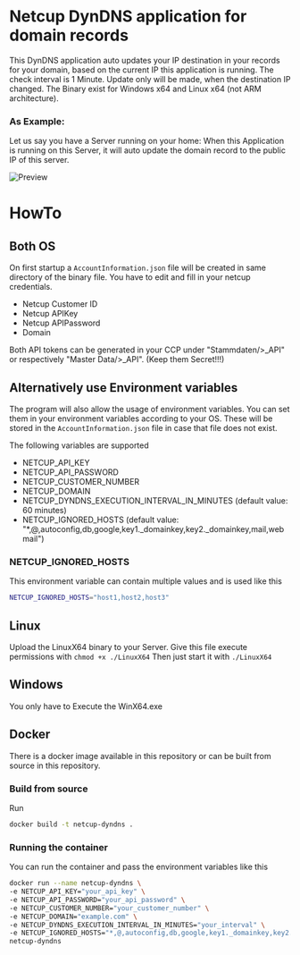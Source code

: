# Netcup DynDNS application for domain records

This DynDNS application auto updates your IP destination in your records for your domain, based on the current IP this application is running.
The check interval is 1 Minute. Update only will be made, when the destination IP changed.
The Binary exist for Windows x64 and Linux x64 (not ARM architecture).

### As Example:
Let us say you have a Server running on your home:
When this Application is running on this Server, it will auto update the domain record to the public IP of this server.

![Preview](https://djnemas.de/SX/WindowsTerminal_hczA9AShWq.gif)

# HowTo
## Both OS
On first startup a `AccountInformation.json` file will be created in same directory of the binary file.
You have to edit and fill in your netcup credentials.
- Netcup Customer ID
- Netcup APIKey
- Netcup APIPassword
- Domain

Both API tokens can be generated in your CCP under "Stammdaten/>_API" or respectively "Master Data/>_API". (Keep them Secret!!!)

## Alternatively use Environment variables

The program will also allow the usage of environment variables. 
You can set them in your environment variables according to your OS.
These will be stored in the `AccountInformation.json` file in case that file does not exist.

The following variables are supported

* NETCUP_API_KEY
* NETCUP_API_PASSWORD
* NETCUP_CUSTOMER_NUMBER
* NETCUP_DOMAIN
* NETCUP_DYNDNS_EXECUTION_INTERVAL_IN_MINUTES (default value: 60 minutes)
* NETCUP_IGNORED_HOSTS (default value: "*,@,autoconfig,db,google,key1._domainkey,key2._domainkey,mail,webmail")

### NETCUP_IGNORED_HOSTS

This environment variable can contain multiple values and is used like this

```bash
NETCUP_IGNORED_HOSTS="host1,host2,host3"
```

## Linux
Upload the LinuxX64 binary to your Server.
Give this file execute permissions with `chmod +x ./LinuxX64`
Then just start it with `./LinuxX64`

## Windows
You only have to Execute the WinX64.exe

## Docker

There is a docker image available in this repository or can be built from source in this repository.

### Build from source

Run
```bash
docker build -t netcup-dyndns .
```

### Running the container

You can run the container and pass the environment variables like this

```bash
docker run --name netcup-dyndns \
-e NETCUP_API_KEY="your_api_key" \
-e NETCUP_API_PASSWORD="your_api_password" \
-e NETCUP_CUSTOMER_NUMBER="your_customer_number" \
-e NETCUP_DOMAIN="example.com" \
-e NETCUP_DYNDNS_EXECUTION_INTERVAL_IN_MINUTES="your_interval" \
-e NETCUP_IGNORED_HOSTS="*,@,autoconfig,db,google,key1._domainkey,key2._domainkey,mail" \
netcup-dyndns
```





